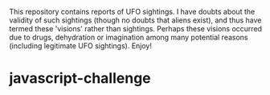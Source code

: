 This repository contains reports of UFO sightings. I have doubts about the validity of such sightings (though no doubts that aliens exist), and thus have termed these 'visions' rather than sightings. Perhaps these visions occurred due to drugs, dehydration or imagination among many potential reasons (including legitimate UFO sightings). Enjoy!
# javascript-challenge